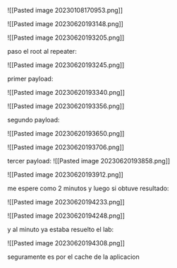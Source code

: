 ![[Pasted image 20230108170953.png]]

![[Pasted image 20230620193148.png]]

![[Pasted image 20230620193205.png]]

paso el root al repeater:

![[Pasted image 20230620193245.png]]

primer payload:

![[Pasted image 20230620193340.png]]

![[Pasted image 20230620193356.png]]

segundo payload:

![[Pasted image 20230620193650.png]]

![[Pasted image 20230620193706.png]]

tercer payload:
![[Pasted image 20230620193858.png]]

![[Pasted image 20230620193912.png]]

me espere como 2 minutos y luego si obtuve resultado:

![[Pasted image 20230620194233.png]]

![[Pasted image 20230620194248.png]]

y al minuto ya estaba resuelto el lab:

![[Pasted image 20230620194308.png]]

seguramente es por el cache de la aplicacion


